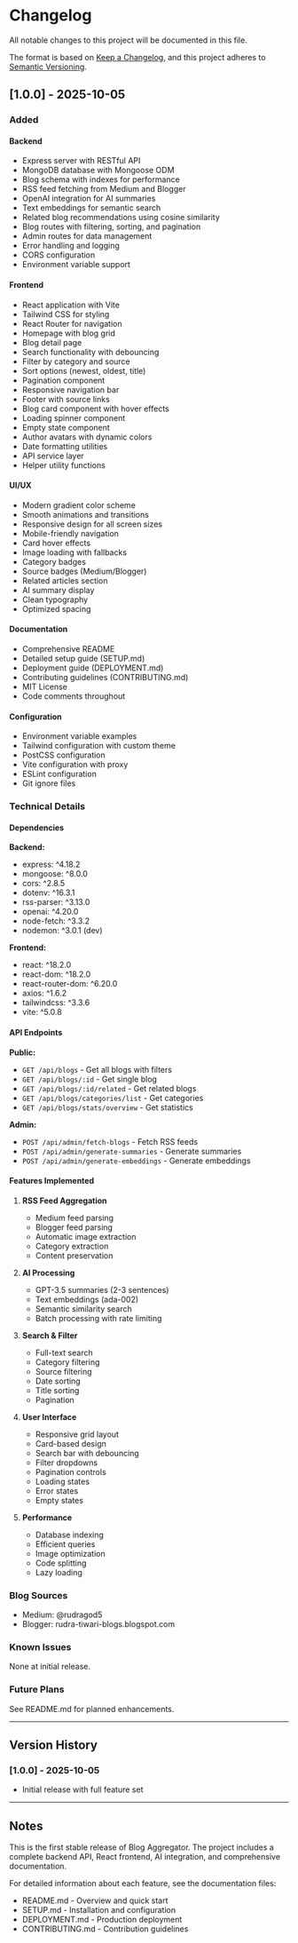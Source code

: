 # Changelog

All notable changes to this project will be documented in this file.

The format is based on [Keep a Changelog](https://keepachangelog.com/en/1.0.0/),
and this project adheres to [Semantic Versioning](https://semver.org/spec/v2.0.0.html).

## [1.0.0] - 2025-10-05

### Added

#### Backend
- Express server with RESTful API
- MongoDB database with Mongoose ODM
- Blog schema with indexes for performance
- RSS feed fetching from Medium and Blogger
- OpenAI integration for AI summaries
- Text embeddings for semantic search
- Related blog recommendations using cosine similarity
- Blog routes with filtering, sorting, and pagination
- Admin routes for data management
- Error handling and logging
- CORS configuration
- Environment variable support

#### Frontend
- React application with Vite
- Tailwind CSS for styling
- React Router for navigation
- Homepage with blog grid
- Blog detail page
- Search functionality with debouncing
- Filter by category and source
- Sort options (newest, oldest, title)
- Pagination component
- Responsive navigation bar
- Footer with source links
- Blog card component with hover effects
- Loading spinner component
- Empty state component
- Author avatars with dynamic colors
- Date formatting utilities
- API service layer
- Helper utility functions

#### UI/UX
- Modern gradient color scheme
- Smooth animations and transitions
- Responsive design for all screen sizes
- Mobile-friendly navigation
- Card hover effects
- Image loading with fallbacks
- Category badges
- Source badges (Medium/Blogger)
- Related articles section
- AI summary display
- Clean typography
- Optimized spacing

#### Documentation
- Comprehensive README
- Detailed setup guide (SETUP.md)
- Deployment guide (DEPLOYMENT.md)
- Contributing guidelines (CONTRIBUTING.md)
- MIT License
- Code comments throughout

#### Configuration
- Environment variable examples
- Tailwind configuration with custom theme
- PostCSS configuration
- Vite configuration with proxy
- ESLint configuration
- Git ignore files

### Technical Details

#### Dependencies

**Backend:**
- express: ^4.18.2
- mongoose: ^8.0.0
- cors: ^2.8.5
- dotenv: ^16.3.1
- rss-parser: ^3.13.0
- openai: ^4.20.0
- node-fetch: ^3.3.2
- nodemon: ^3.0.1 (dev)

**Frontend:**
- react: ^18.2.0
- react-dom: ^18.2.0
- react-router-dom: ^6.20.0
- axios: ^1.6.2
- tailwindcss: ^3.3.6
- vite: ^5.0.8

#### API Endpoints

**Public:**
- `GET /api/blogs` - Get all blogs with filters
- `GET /api/blogs/:id` - Get single blog
- `GET /api/blogs/:id/related` - Get related blogs
- `GET /api/blogs/categories/list` - Get categories
- `GET /api/blogs/stats/overview` - Get statistics

**Admin:**
- `POST /api/admin/fetch-blogs` - Fetch RSS feeds
- `POST /api/admin/generate-summaries` - Generate summaries
- `POST /api/admin/generate-embeddings` - Generate embeddings

#### Features Implemented

1. **RSS Feed Aggregation**
   - Medium feed parsing
   - Blogger feed parsing
   - Automatic image extraction
   - Category extraction
   - Content preservation

2. **AI Processing**
   - GPT-3.5 summaries (2-3 sentences)
   - Text embeddings (ada-002)
   - Semantic similarity search
   - Batch processing with rate limiting

3. **Search & Filter**
   - Full-text search
   - Category filtering
   - Source filtering
   - Date sorting
   - Title sorting
   - Pagination

4. **User Interface**
   - Responsive grid layout
   - Card-based design
   - Search bar with debouncing
   - Filter dropdowns
   - Pagination controls
   - Loading states
   - Error states
   - Empty states

5. **Performance**
   - Database indexing
   - Efficient queries
   - Image optimization
   - Code splitting
   - Lazy loading

### Blog Sources

- Medium: @rudragod5
- Blogger: rudra-tiwari-blogs.blogspot.com

### Known Issues

None at initial release.

### Future Plans

See README.md for planned enhancements.

---

## Version History

### [1.0.0] - 2025-10-05
- Initial release with full feature set

---

## Notes

This is the first stable release of Blog Aggregator. The project includes a complete backend API, React frontend, AI integration, and comprehensive documentation.

For detailed information about each feature, see the documentation files:
- README.md - Overview and quick start
- SETUP.md - Installation and configuration
- DEPLOYMENT.md - Production deployment
- CONTRIBUTING.md - Contribution guidelines
